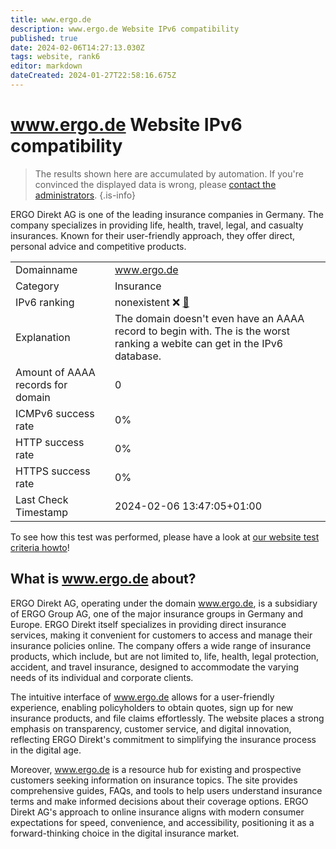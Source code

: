 ```yaml
---
title: www.ergo.de
description: www.ergo.de Website IPv6 compatibility
published: true
date: 2024-02-06T14:27:13.030Z
tags: website, rank6
editor: markdown
dateCreated: 2024-01-27T22:58:16.675Z
---
```


# www.ergo.de Website IPv6 compatibility

> The results shown here are accumulated by automation. If you're convinced the displayed data is wrong, please [contact the administrators](/howto/chat). 
{.is-info}

ERGO Direkt AG is one of the leading insurance companies in Germany. The company specializes in providing life, health, travel, legal, and casualty insurances. Known for their user-friendly approach, they offer direct, personal advice and competitive products.


|   |   |
| - | - |
| Domainname | www.ergo.de
| Category | Insurance |
| IPv6 ranking | nonexistent :x: [🔗](/howto/ranking) |
| Explanation | The domain doesn't even have an AAAA record to begin with. The is the worst ranking a webite can get in the IPv6 database. |
| Amount of AAAA records for domain | 0 |
| ICMPv6 success rate | 0%|
| HTTP success rate | 0% |
| HTTPS success rate | 0% |
| Last Check Timestamp | 2024-02-06 13:47:05+01:00 |

To see how this test was performed, please have a look at [our website test criteria howto](/howto/testcriteria/website)!


## What is www.ergo.de about?
ERGO Direkt AG, operating under the domain www.ergo.de, is a subsidiary of ERGO Group AG, one of the major insurance groups in Germany and Europe. ERGO Direkt itself specializes in providing direct insurance services, making it convenient for customers to access and manage their insurance policies online. The company offers a wide range of insurance products, which include, but are not limited to, life, health, legal protection, accident, and travel insurance, designed to accommodate the varying needs of its individual and corporate clients.

The intuitive interface of www.ergo.de allows for a user-friendly experience, enabling policyholders to obtain quotes, sign up for new insurance products, and file claims effortlessly. The website places a strong emphasis on transparency, customer service, and digital innovation, reflecting ERGO Direkt's commitment to simplifying the insurance process in the digital age.

Moreover, www.ergo.de is a resource hub for existing and prospective customers seeking information on insurance topics. The site provides comprehensive guides, FAQs, and tools to help users understand insurance terms and make informed decisions about their coverage options. ERGO Direkt AG's approach to online insurance aligns with modern consumer expectations for speed, convenience, and accessibility, positioning it as a forward-thinking choice in the digital insurance market.


